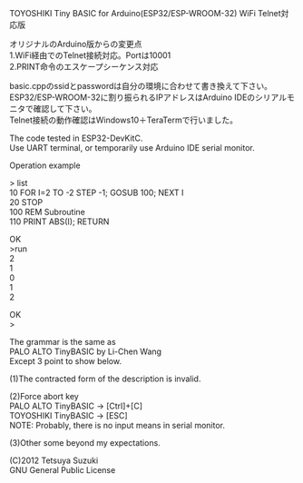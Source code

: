 TOYOSHIKI Tiny BASIC for Arduino(ESP32/ESP-WROOM-32) WiFi Telnet対応版

オリジナルのArduino版からの変更点<br>
1.WiFi経由でのTelnet接続対応。Portは10001<br>
2.PRINT命令のエスケープシーケンス対応<br>

basic.cppのssidとpasswordは自分の環境に合わせて書き換えて下さい。<br>
ESP32/ESP-WROOM-32に割り振られるIPアドレスはArduino IDEのシリアルモニタで確認して下さい。<br>
Telnet接続の動作確認はWindows10＋TeraTermで行いました。<br>

The code tested in ESP32-DevKitC.<br>
Use UART terminal, or temporarily use Arduino IDE serial monitor.

Operation example

&gt; list<br>
10 FOR I=2 TO -2 STEP -1; GOSUB 100; NEXT I<br>
20 STOP<br>
100 REM Subroutine<br>
110 PRINT ABS(I); RETURN

OK<br>
&gt;run<br>
2<br>
1<br>
0<br>
1<br>
2

OK<br>
&gt;

The grammar is the same as<br>
PALO ALTO TinyBASIC by Li-Chen Wang<br>
Except 3 point to show below.

(1)The contracted form of the description is invalid.

(2)Force abort key<br>
PALO ALTO TinyBASIC -> [Ctrl]+[C]<br>
TOYOSHIKI TinyBASIC -> [ESC]<br>
NOTE: Probably, there is no input means in serial monitor.

(3)Other some beyond my expectations.

(C)2012 Tetsuya Suzuki<br>
GNU General Public License
